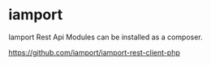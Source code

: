 # iamport
Iamport Rest Api Modules can be installed as a composer.

https://github.com/iamport/iamport-rest-client-php